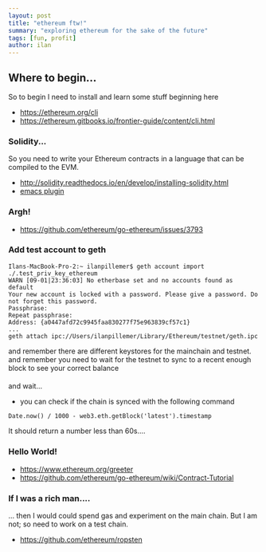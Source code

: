 ```yaml
---
layout: post
title: "ethereum ftw!"
summary: "exploring ethereum for the sake of the future"
tags: [fun, profit]
author: ilan
---
```

## Where to begin...
So to begin I need to install and learn some stuff beginning here
- https://ethereum.org/cli
- https://ethereum.gitbooks.io/frontier-guide/content/cli.html

### Solidity...
So you need to write your Ethereum contracts in a language that can be compiled to the EVM.
- http://solidity.readthedocs.io/en/develop/installing-solidity.html
- [emacs plugin](https://github.com/ethereum/emacs-solidity)
### Argh!
- https://github.com/ethereum/go-ethereum/issues/3793
### Add test account to geth
```
Ilans-MacBook-Pro-2:~ ilanpillemer$ geth account import ./.test_priv_key_ethereum 
WARN [09-01|23:36:03] No etherbase set and no accounts found as default 
Your new account is locked with a password. Please give a password. Do not forget this password.
Passphrase: 
Repeat passphrase: 
Address: {a0447afd72c9945faa830277f75e963839cf57c1}
...
geth attach ipc://Users/ilanpillemer/Library/Ethereum/testnet/geth.ipc
```
and remember there are different keystores for the mainchain and testnet.
and remember you need to wait for the testnet to sync to a recent enough block to see your correct balance
####
and wait...
- you can check if the chain is synced with the following command
```
Date.now() / 1000 - web3.eth.getBlock('latest').timestamp
```
It should return a number less than 60s....

### Hello World!
- https://www.ethereum.org/greeter
- https://github.com/ethereum/go-ethereum/wiki/Contract-Tutorial

### If I was a rich man....
... then I would could spend gas and experiment on the main chain.
But I am not; so need to work on a test chain.
- https://github.com/ethereum/ropsten
